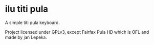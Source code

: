 # ilu titi pula

A simple titi pula keyboard.

Project licensed under GPLv3, except Fairfax Pula HD which is OFL and made by jan Lepeka.